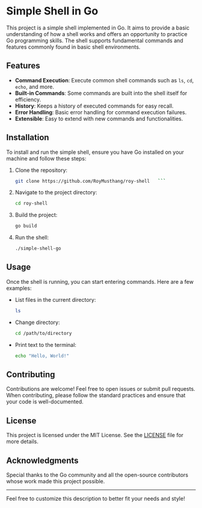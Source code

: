 
# Simple Shell in Go

This project is a simple shell implemented in Go. It aims to provide a basic understanding of how a shell works and offers an opportunity to practice Go programming skills. The shell supports fundamental commands and features commonly found in basic shell environments.

## Features

- **Command Execution**: Execute common shell commands such as `ls`, `cd`, `echo`, and more.
- **Built-in Commands**: Some commands are built into the shell itself for efficiency.
- **History**: Keeps a history of executed commands for easy recall.
- **Error Handling**: Basic error handling for command execution failures.
- **Extensible**: Easy to extend with new commands and functionalities.

## Installation

To install and run the simple shell, ensure you have Go installed on your machine and follow these steps:

1. Clone the repository:
   ```bash
   git clone https://github.com/RoyMusthang/roy-shell   ```

2. Navigate to the project directory:
   ```bash
   cd roy-shell
   ```
3. Build the project:
   ```bash
   go build
   ```
4. Run the shell:
   ```bash
   ./simple-shell-go
   ```

## Usage

Once the shell is running, you can start entering commands. Here are a few examples:

- List files in the current directory:
  ```bash
  ls
  ```
- Change directory:
  ```bash
  cd /path/to/directory
  ```
- Print text to the terminal:
  ```bash
  echo "Hello, World!"
  ```

## Contributing

Contributions are welcome! Feel free to open issues or submit pull requests. When contributing, please follow the standard practices and ensure that your code is well-documented.

## License

This project is licensed under the MIT License. See the [LICENSE](LICENSE) file for more details.

## Acknowledgments

Special thanks to the Go community and all the open-source contributors whose work made this project possible.

---

Feel free to customize this description to better fit your needs and style!
